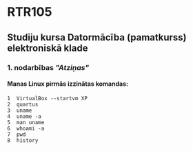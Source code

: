 # **RTR105**
## Studiju kursa Datormācība (pamatkurss) elektroniskā klade
### 1. nodarbības _"Atziņas"_
#### Manas Linux pirmās izzinātas komandas:

    1  VirtualBox --startvm XP
    2  quartus
    3  uname
    4  uname -a
    5  man uname
    6  whoami -a
    7  pwd
    8  history
